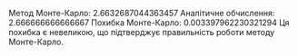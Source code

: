 Метод Монте-Карло: 2.6632687044363457
Аналітичне обчислення: 2.666666666666667
Похибка Монте-Карло: 0.003397962230321294
Ця похибка є невеликою, що підтверджує правильність роботи методу Монте-Карло.

